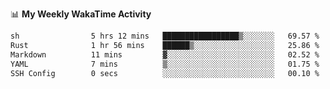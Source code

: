 <!--
**stamp711/stamp711** is a ✨ _special_ ✨ repository because its `README.md` (this file) appears on your GitHub profile.

Here are some ideas to get you started:

- 🔭 I’m currently working on ...
- 🌱 I’m currently learning ...
- 👯 I’m looking to collaborate on ...
- 🤔 I’m looking for help with ...
- 💬 Ask me about ...
- 📫 How to reach me: ...
- 😄 Pronouns: ...
- ⚡ Fun fact: ...
-->

📊 **My Weekly WakaTime Activity**

<!--START_SECTION:waka-->

```txt
sh                5 hrs 12 mins   █████████████████▒░░░░░░░   69.57 %
Rust              1 hr 56 mins    ██████▒░░░░░░░░░░░░░░░░░░   25.86 %
Markdown          11 mins         ▓░░░░░░░░░░░░░░░░░░░░░░░░   02.52 %
YAML              7 mins          ▒░░░░░░░░░░░░░░░░░░░░░░░░   01.75 %
SSH Config        0 secs          ░░░░░░░░░░░░░░░░░░░░░░░░░   00.10 %
```

<!--END_SECTION:waka-->
